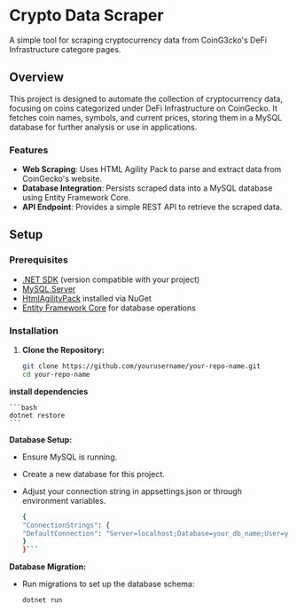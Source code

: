 # Crypto Data Scraper

A simple tool for scraping cryptocurrency data from CoinG3cko's DeFi Infrastructure categore pages.

## Overview

This project is designed to automate the collection of cryptocurrency data, focusing on coins categorized under DeFi Infrastructure on CoinGecko. It fetches coin names, symbols, and current prices, storing them in a MySQL database for further analysis or use in applications.

### Features

- **Web Scraping**: Uses HTML Agility Pack to parse and extract data from CoinGecko's website.
- **Database Integration**: Persists scraped data into a MySQL database using Entity Framework Core.
- **API Endpoint**: Provides a simple REST API to retrieve the scraped data.

## Setup

### Prerequisites

- [.NET SDK](https://dotnet.microsoft.com/download) (version compatible with your project)
- [MySQL Server](https://dev.mysql.com/downloads/mysql/)
- [HtmlAgilityPack](https://html-agility-pack.net/) installed via NuGet
- [Entity Framework Core](https://docs.microsoft.com/en-us/ef/core/) for database operations

### Installation

1. **Clone the Repository:**

   ```bash
   git clone https://github.com/yourusername/your-repo-name.git
   cd your-repo-name

**install dependencies**

    ```bash
    dotnet restore
    ```
**Database Setup:**
* Ensure MySQL is running.
* Create a new database for this project.
* Adjust your connection string in appsettings.json or through environment variables.

   ```bash
   {
   "ConnectionStrings": {
   "DefaultConnection": "Server=localhost;Database=your_db_name;User=your_username;Password=your_password;"
   }
   }```

**Database Migration:**
* Run migrations to set up the database schema:
   ```bash
   dotnet run 
  ```


